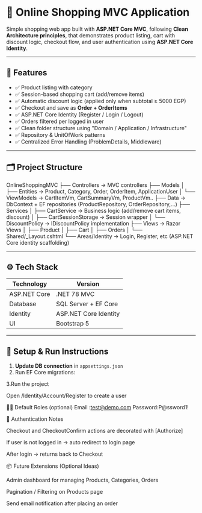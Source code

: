 # 🛒 Online Shopping MVC Application

Simple shopping web app built with **ASP.NET Core MVC**, following **Clean Architecture principles**, that demonstrates product listing, cart with discount logic, checkout flow, and user authentication using **ASP.NET Core Identity**.

---

## 📌 Features

- ✅ Product listing with category
- ✅ Session-based shopping cart (add/remove items)
- ✅ Automatic discount logic (applied only when subtotal ≥ 5000 EGP)
- ✅ Checkout and save as **Order + OrderItems**
- ✅ ASP.NET Core Identity (Register / Login / Logout)
- ✅ Orders filtered per logged in user
- ✅ Clean folder structure using "Domain / Application / Infrastructure"
- ✅ Repository & UnitOfWork patterns
- ✅ Centralized Error Handling (ProblemDetails, Middleware)

---

## 🗂️ Project Structure
OnlineShoppingMVC
├── Controllers → MVC controllers
├── Models
│ ├── Entities → Product, Category, Order, OrderItem, ApplicationUser
│ └── ViewModels → CartItemVm, CartSummaryVm, ProductVm..
├── Data → DbContext + EF repositories (ProductRepository, OrderRepository,…)
├── Services
│ ├── CartService → Business logic (add/remove cart items, discount)
│ ├── CartSessionStorage → Session wrapper
│ └── DiscountPolicy → IDiscountPolicy implementation
├── Views → Razor Views
│ ├── Product
│ ├── Cart
│ ├── Orders
│ └── Shared/_Layout.cshtml
└── Areas/Identity → Login, Register, etc (ASP.NET Core identity scaffolding)


---

## ⚙️ Tech Stack

| Technology     | Version             |
|----------------|---------------------|
| ASP.NET Core   | .NET 78 MVC         |
| Database       | SQL Server + EF Core |
| Identity       | ASP.NET Core Identity |
| UI            | Bootstrap 5          |

---

## 🚀 Setup & Run Instructions

1. **Update DB connection** in `appsettings.json`  
2. Run EF Core migrations:

3.Run the project

Open /Identity/Account/Register to create a user

👩‍💻 Default Roles (optional)
Email :test@demo.com
Password:P@ssword1!	

🔐 Authentication Notes

Checkout and CheckoutConfirm actions are decorated with [Authorize]

If user is not logged in → auto redirect to login page

After login → returns back to Checkout

📦 Future Extensions (Optional Ideas)

Admin dashboard for managing Products, Categories, Orders

Pagination / Filtering on Products page

Send email notification after placing an order


  


